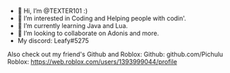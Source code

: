 - 👋 Hi, I’m @TEXTER101 :)
- 👀 I’m interested in Coding and Helping people with codin'.
- 🌱 I’m currently learning Java and Lua.
- 💞️ I’m looking to collaborate on Adonis and more.
- My discord: Leafy#5275

Also check out my friend's Github and Roblox: Github: github.com/Pichulu Roblox: https://web.roblox.com/users/1393999044/profile
